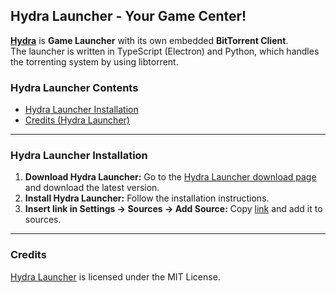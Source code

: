 ## Hydra Launcher - Your Game Center!

[**Hydra**](https://github.com/hydralauncher/hydra) is **Game Launcher** with its own embedded **BitTorrent Client**.
<br>
The launcher is written in TypeScript (Electron) and Python, which handles the torrenting system by using libtorrent.




### Hydra Launcher Contents

- [Hydra Launcher Installation](#hydra-launcher-installation)
- [Credits (Hydra Launcher)](#credits-hydra-launcher)

---

### Hydra Launcher Installation

1. **Download Hydra Launcher:** Go to the [Hydra Launcher download page](https://github.com/hydralauncher/hydra/releases/) and download the latest version.
2. **Install Hydra Launcher:** Follow the installation instructions.
3. **Insert link in Settings -> Sources -> Add Source:** Copy [link](https://raw.githubusercontent.com/Burbenpho/gametoolkit/refs/heads/main/hydra-launcher-sources/source.json) and add it to sources.
---

### Credits

[Hydra Launcher](https://github.com/hydralauncher) is licensed under the MIT License. 
